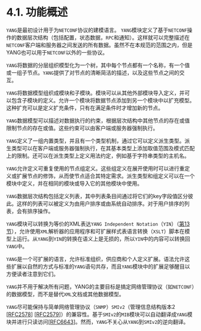 # 4.1. 功能概述

`YANG`是最初设计用于为`NETCONF`协议的建模语言。 `YANG`模块定义了基于`NETCONF`操作的数据层次结构（包括配置，状态数据，`RPC`和通知）。这样就可以完整描述在`NETCONF`客户端和服务器之间发送的所有数据。虽然不在本规范的范围之内，但是YANG也可以用于`NETCONF`以外的一些协议。

`YANG`将数据的分层组织模型化为一个树，其中每个节点都有一个名称，有一个值或一组子节点。`YANG`提供了对节点的清晰简洁的描述，以及这些节点之间的交互。

`YANG`将数据模型组织成模块和子模块。模块可以从其他外部模块导入定义，并可以包含子模块的定义。允许一个模块将数据节点添加到另一个模块中以扩充模型。这种扩充可以是定义扩充条件，只有在满足条件时才增加新的节点。

`YANG`数据模型可以描述对数据执行的约束，根据层次结构中其他节点的存在或值限制节点的存在或值。这些约束可以由客户端或服务器强制执行。

`YANG`定义了一组内置类型，并且有一个类型机制，通过它可以定义派生类型。派生类型可以在客户端或服务器强制执行，在其基本类型上添加取值范围及模式匹配上的限制。还可以在派生类型上定义用法约定，例如基于字符串类型的主机名。

`YANG`允许定义可重复使用的节点组定义。这些组定义在展开使用时可以进行重定义或扩展节点的修饰，从而使节点适合其特定需求。派生类型和组定义可以在一个模块中定义，并在相同的模块或导入它的其他模块中使用。

`YANG`数据层次结构包括定义列表，其中列表条目间通过将它们的key字段值区分彼此。这样的列表可以被定义为由用户排序或由系统自动排序。对于用户排序的列表，会有排序操作。

`YANG`模块可以转换为等价的XML表达`YANG Independent Notation`（`YIN`）（[第13节](../section-13/README.md)），允许使用`XML`解析器的应用程序和可扩展样式表语言转换（`XSLT`）脚本在模型上运行。从`YANG`到`YIN`的转换在语义上是无损的，所以`YIN`中的内容可以转换回`YANG`中。

`YANG`是一个可扩展的语言，允许标准组织，供应商和个人定义扩展。语法允许这些扩展以自然的方式与标准的`YANG`语句共存，而且`YANG`模块中的扩展足够醒目以方便读者注意到它们。

`YANG`并不用于解决所有问题，YANG的主要目标是搞定网络管理协议（如`NETCONF`）的数据模型，而不是替代`XML`文档或其他数据模型。

`YANG`尽可能保持与简单网络管理协议（`SNMP`）`SMIv2`（管理信息结构版本2 [[RFC2578](https://tools.ietf.org/html/rfc2578)] [[RFC2579](https://tools.ietf.org/html/rfc2579)]）的兼容性。基于`SMIv2`的`MIB`模块可以自动翻译成`YANG`模块并进行只读访问[[RFC6643](https://tools.ietf.org/html/rfc6643)]。然而，`YANG`不关心从`YANG`到`SMIv2`的逆向翻译。
